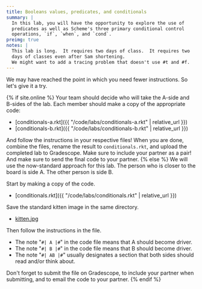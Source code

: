```yaml
---
title: Booleans values, predicates, and conditionals
summary: |
  In this lab, you will have the opportunity to explore the use of
  predicates as well as Scheme's three primary conditional control
  operations, `if`, `when`, and `cond`.
preimg: true
notes: |
  This lab is long.  It requires two days of class.  It requires two
  days of classes even after Sam shortening.
  We might want to add a tracing problem that doesn't use #t and #f.
---
```

We may have reached the point in which you need fewer instructions.  So
let's give it a try.

{% if site.online %} 
Your team should decide who will take the A-side and B-sides of the lab.
Each member should make a copy of the appropriate code:

+ [conditionals-a.rkt]({{ "/code/labs/conditionals-a.rkt" | relative_url }})
+ [conditionals-b.rkt]({{ "/code/labs/conditionals-b.rkt" | relative_url }})

And follow the instructions in your respective files!
When you are done, combine the files, rename the result to `conditionals.rkt`, and upload the completed lab to Gradescope.
Make sure to include your partner as a pair!
And make sure to send the final code to your partner.
{% else %}
We will use the now-standard approach for this lab.
The person who is closer to the board is side A.
The other person is side B.  

Start by making a copy of the code.

* [conditionals.rkt]({{ "/code/labs/conditionals.rkt" | relative_url }})

Save the standard kitten image in the same directory.

* [kitten.jpg](../images/kitten.jpg)

Then follow the instructions in the file.

* The note "`#| A |#`" in the code file means that A should become driver.
* The note "`#| B |#`" in the code file means that B should become driver.
* The note "`#| AB |#`" usually designates a section that both sides should read and/or think about.

Don't forget to submit the file on Gradescope, to include your partner when submitting, and to email the code to your partner.
{% endif %}
